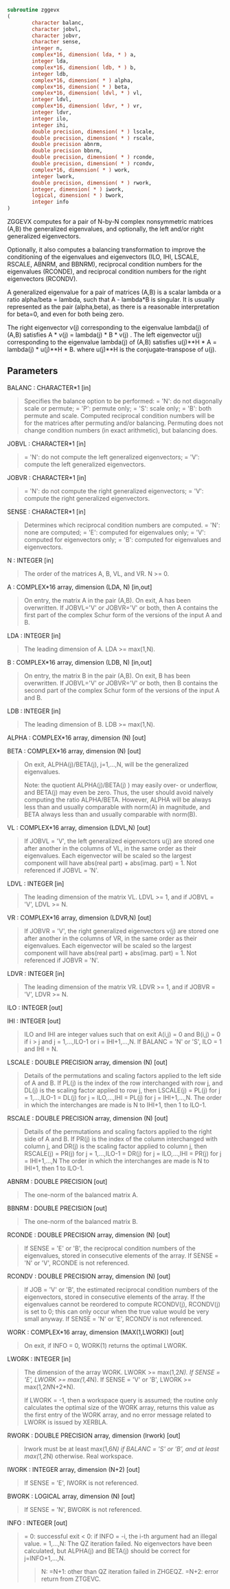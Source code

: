 ```fortran
subroutine zggevx
(
        character balanc,
        character jobvl,
        character jobvr,
        character sense,
        integer n,
        complex*16, dimension( lda, * ) a,
        integer lda,
        complex*16, dimension( ldb, * ) b,
        integer ldb,
        complex*16, dimension( * ) alpha,
        complex*16, dimension( * ) beta,
        complex*16, dimension( ldvl, * ) vl,
        integer ldvl,
        complex*16, dimension( ldvr, * ) vr,
        integer ldvr,
        integer ilo,
        integer ihi,
        double precision, dimension( * ) lscale,
        double precision, dimension( * ) rscale,
        double precision abnrm,
        double precision bbnrm,
        double precision, dimension( * ) rconde,
        double precision, dimension( * ) rcondv,
        complex*16, dimension( * ) work,
        integer lwork,
        double precision, dimension( * ) rwork,
        integer, dimension( * ) iwork,
        logical, dimension( * ) bwork,
        integer info
)
```

ZGGEVX computes for a pair of N-by-N complex nonsymmetric matrices
(A,B) the generalized eigenvalues, and optionally, the left and/or
right generalized eigenvectors.

Optionally, it also computes a balancing transformation to improve
the conditioning of the eigenvalues and eigenvectors (ILO, IHI,
LSCALE, RSCALE, ABNRM, and BBNRM), reciprocal condition numbers for
the eigenvalues (RCONDE), and reciprocal condition numbers for the
right eigenvectors (RCONDV).

A generalized eigenvalue for a pair of matrices (A,B) is a scalar
lambda or a ratio alpha/beta = lambda, such that A - lambda*B is
singular. It is usually represented as the pair (alpha,beta), as
there is a reasonable interpretation for beta=0, and even for both
being zero.

The right eigenvector v(j) corresponding to the eigenvalue lambda(j)
of (A,B) satisfies
A * v(j) = lambda(j) * B * v(j) .
The left eigenvector u(j) corresponding to the eigenvalue lambda(j)
of (A,B) satisfies
u(j)**H * A  = lambda(j) * u(j)**H * B.
where u(j)**H is the conjugate-transpose of u(j).

## Parameters
BALANC : CHARACTER*1 [in]
> Specifies the balance option to be performed:
> = 'N':  do not diagonally scale or permute;
> = 'P':  permute only;
> = 'S':  scale only;
> = 'B':  both permute and scale.
> Computed reciprocal condition numbers will be for the
> matrices after permuting and/or balancing. Permuting does
> not change condition numbers (in exact arithmetic), but
> balancing does.

JOBVL : CHARACTER*1 [in]
> = 'N':  do not compute the left generalized eigenvectors;
> = 'V':  compute the left generalized eigenvectors.

JOBVR : CHARACTER*1 [in]
> = 'N':  do not compute the right generalized eigenvectors;
> = 'V':  compute the right generalized eigenvectors.

SENSE : CHARACTER*1 [in]
> Determines which reciprocal condition numbers are computed.
> = 'N': none are computed;
> = 'E': computed for eigenvalues only;
> = 'V': computed for eigenvectors only;
> = 'B': computed for eigenvalues and eigenvectors.

N : INTEGER [in]
> The order of the matrices A, B, VL, and VR.  N >= 0.

A : COMPLEX*16 array, dimension (LDA, N) [in,out]
> On entry, the matrix A in the pair (A,B).
> On exit, A has been overwritten. If JOBVL='V' or JOBVR='V'
> or both, then A contains the first part of the complex Schur
> form of the  versions of the input A and B.

LDA : INTEGER [in]
> The leading dimension of A.  LDA >= max(1,N).

B : COMPLEX*16 array, dimension (LDB, N) [in,out]
> On entry, the matrix B in the pair (A,B).
> On exit, B has been overwritten. If JOBVL='V' or JOBVR='V'
> or both, then B contains the second part of the complex
> Schur form of the  versions of the input A and B.

LDB : INTEGER [in]
> The leading dimension of B.  LDB >= max(1,N).

ALPHA : COMPLEX*16 array, dimension (N) [out]

BETA : COMPLEX*16 array, dimension (N) [out]
> On exit, ALPHA(j)/BETA(j), j=1,...,N, will be the generalized
> eigenvalues.
> 
> Note: the quotient ALPHA(j)/BETA(j) ) may easily over- or
> underflow, and BETA(j) may even be zero.  Thus, the user
> should avoid naively computing the ratio ALPHA/BETA.
> However, ALPHA will be always less than and usually
> comparable with norm(A) in magnitude, and BETA always less
> than and usually comparable with norm(B).

VL : COMPLEX*16 array, dimension (LDVL,N) [out]
> If JOBVL = 'V', the left generalized eigenvectors u(j) are
> stored one after another in the columns of VL, in the same
> order as their eigenvalues.
> Each eigenvector will be scaled so the largest component
> will have abs(real part) + abs(imag. part) = 1.
> Not referenced if JOBVL = 'N'.

LDVL : INTEGER [in]
> The leading dimension of the matrix VL. LDVL >= 1, and
> if JOBVL = 'V', LDVL >= N.

VR : COMPLEX*16 array, dimension (LDVR,N) [out]
> If JOBVR = 'V', the right generalized eigenvectors v(j) are
> stored one after another in the columns of VR, in the same
> order as their eigenvalues.
> Each eigenvector will be scaled so the largest component
> will have abs(real part) + abs(imag. part) = 1.
> Not referenced if JOBVR = 'N'.

LDVR : INTEGER [in]
> The leading dimension of the matrix VR. LDVR >= 1, and
> if JOBVR = 'V', LDVR >= N.

ILO : INTEGER [out]

IHI : INTEGER [out]
> ILO and IHI are integer values such that on exit
> A(i,j) = 0 and B(i,j) = 0 if i > j and
> j = 1,...,ILO-1 or i = IHI+1,...,N.
> If BALANC = 'N' or 'S', ILO = 1 and IHI = N.

LSCALE : DOUBLE PRECISION array, dimension (N) [out]
> Details of the permutations and scaling factors applied
> to the left side of A and B.  If PL(j) is the index of the
> row interchanged with row j, and DL(j) is the scaling
> factor applied to row j, then
> LSCALE(j) = PL(j)  for j = 1,...,ILO-1
> = DL(j)  for j = ILO,...,IHI
> = PL(j)  for j = IHI+1,...,N.
> The order in which the interchanges are made is N to IHI+1,
> then 1 to ILO-1.

RSCALE : DOUBLE PRECISION array, dimension (N) [out]
> Details of the permutations and scaling factors applied
> to the right side of A and B.  If PR(j) is the index of the
> column interchanged with column j, and DR(j) is the scaling
> factor applied to column j, then
> RSCALE(j) = PR(j)  for j = 1,...,ILO-1
> = DR(j)  for j = ILO,...,IHI
> = PR(j)  for j = IHI+1,...,N
> The order in which the interchanges are made is N to IHI+1,
> then 1 to ILO-1.

ABNRM : DOUBLE PRECISION [out]
> The one-norm of the balanced matrix A.

BBNRM : DOUBLE PRECISION [out]
> The one-norm of the balanced matrix B.

RCONDE : DOUBLE PRECISION array, dimension (N) [out]
> If SENSE = 'E' or 'B', the reciprocal condition numbers of
> the eigenvalues, stored in consecutive elements of the array.
> If SENSE = 'N' or 'V', RCONDE is not referenced.

RCONDV : DOUBLE PRECISION array, dimension (N) [out]
> If JOB = 'V' or 'B', the estimated reciprocal condition
> numbers of the eigenvectors, stored in consecutive elements
> of the array. If the eigenvalues cannot be reordered to
> compute RCONDV(j), RCONDV(j) is set to 0; this can only occur
> when the true value would be very small anyway.
> If SENSE = 'N' or 'E', RCONDV is not referenced.

WORK : COMPLEX*16 array, dimension (MAX(1,LWORK)) [out]
> On exit, if INFO = 0, WORK(1) returns the optimal LWORK.

LWORK : INTEGER [in]
> The dimension of the array WORK. LWORK >= max(1,2*N).
> If SENSE = 'E', LWORK >= max(1,4*N).
> If SENSE = 'V' or 'B', LWORK >= max(1,2*N*N+2*N).
> 
> If LWORK = -1, then a workspace query is assumed; the routine
> only calculates the optimal size of the WORK array, returns
> this value as the first entry of the WORK array, and no error
> message related to LWORK is issued by XERBLA.

RWORK : DOUBLE PRECISION array, dimension (lrwork) [out]
> lrwork must be at least max(1,6*N) if BALANC = 'S' or 'B',
> and at least max(1,2*N) otherwise.
> Real workspace.

IWORK : INTEGER array, dimension (N+2) [out]
> If SENSE = 'E', IWORK is not referenced.

BWORK : LOGICAL array, dimension (N) [out]
> If SENSE = 'N', BWORK is not referenced.

INFO : INTEGER [out]
> = 0:  successful exit
> < 0:  if INFO = -i, the i-th argument had an illegal value.
> = 1,...,N:
> The QZ iteration failed.  No eigenvectors have been
> calculated, but ALPHA(j) and BETA(j) should be correct
> for j=INFO+1,...,N.
> > N:  =N+1: other than QZ iteration failed in ZHGEQZ.
> =N+2: error return from ZTGEVC.
